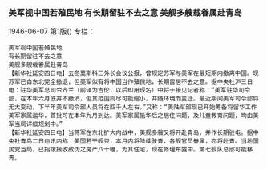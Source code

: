 ### 美军视中国若殖民地  有长期留驻不去之意  美舰多艘载眷属赴青岛

1946-06-07
第1版()
专栏：

    美军视中国若殖民地
    有长期留驻不去之意
    美舰多艘载眷属赴青岛
    【新华社延安四日电】去冬莫斯科三外长会议公报，曾规定苏军与美军在最短期内撤离中国。现苏军已自东北完全撤退，但美军似有将中国当作殖民地，长期留居不去之意。据中央社沪三日电：驻华美军总司令齐兰（前译为吉伦，以后即用现名）中将于接见记者称：“美军驻华司令部，在本年六月底并不撤消，但其范围则尽可能缩小，并随环境而变迁。最近期间美军司令部将无大变动，下半年美军司令部人员将在四千人左右。”又称：“美陆军部现已开始筹备将留华工作美军家属运华，首批可在本年九月到达。美军家属抵华后之居住问题，及儿童教育问题，均由美军当局详细规划中。”
    【新华社延安四日电】当蒋军在东北扩大内战中，美舰多艘又将开赴青岛，并作长期驻屯。据中央社青岛二日电讯内称：美国若干舰只，本月内将陆续驶青，各舰官员眷属，亦将赴青。当地国民党当局，已指拨接收敌伪之房产八十幢，为其住宅，现在修理布置中。第七舰队总部可能移青。
